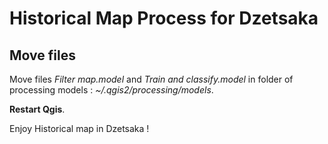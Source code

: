 # Historical Map Process for Dzetsaka

## Move files
Move files *Filter map.model* and *Train and classify.model* in folder of processing models : *~/.qgis2/processing/models*.

**Restart Qgis**.

Enjoy Historical map in Dzetsaka !

